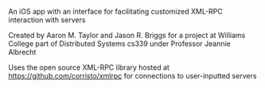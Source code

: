 An iOS app with an interface for facilitating customized XML-RPC interaction with servers

Created by Aaron M. Taylor and Jason R. Briggs for a project at Williams College
part of Distributed Systems cs339 under Professor Jeannie Albrecht


Uses the open source XML-RPC library hosted at https://github.com/corristo/xmlrpc
for connections to user-inputted servers
